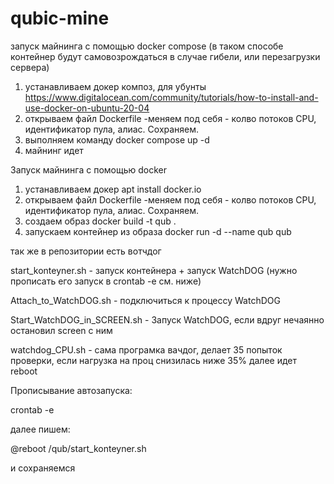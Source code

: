 # qubic-mine

запуск майнинга с помощью docker compose (в таком способе контейнер будут самовозрождаться в случае гибели, или перезагрузки сервера)
1) устанавливаем докер композ, для убунты https://www.digitalocean.com/community/tutorials/how-to-install-and-use-docker-on-ubuntu-20-04
2) открываем файл Dockerfile -меняем под себя - колво потоков CPU, идентификатор пула, алиас. Сохраняем.
3) выполняем команду docker compose up -d
4) майнинг идет

Запуск майнинга с помощью docker
1) устанавливаем докер apt install docker.io
2) открываем файл Dockerfile -меняем под себя - колво потоков CPU, идентификатор пула, алиас. Сохраняем.
3) создаем образ docker build -t qub .
4) запускаем контейнер из образа docker run -d --name qub qub

так же в репозитории есть вотчдог

start_konteyner.sh		- запуск контейнера + запуск WatchDOG (нужно прописать его запуск в crontab -e см. ниже)

Attach_to_WatchDOG.sh		- подключиться к процессу WatchDOG

Start_WatchDOG_in_SCREEN.sh	- Запуск WatchDOG, если вдруг нечаянно остановил screen с ним

watchdog_CPU.sh			- сама програмка вачдог, делает 35 попыток проверки, если нагрузка на проц снизилась ниже 35% далее идет reboot 

Прописывание автозапуска:

crontab -e

далее пишем:

@reboot /qub/start_konteyner.sh

и сохраняемся
